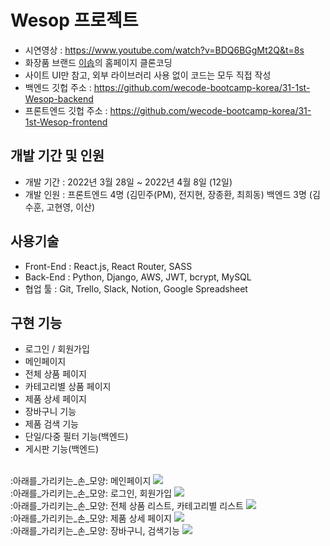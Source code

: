 # Wesop 프로젝트
- 시연영상 : https://www.youtube.com/watch?v=BDQ6BGgMt2Q&t=8s
- 화장품 브랜드 <a href=“https://www.aesop.com/kr/”>이솝</a>의 홈페이지 클론코딩
- 사이트 UI만 참고, 외부 라이브러리 사용 없이 코드는 모두 직접 작성
- 백엔드 깃헙 주소 : https://github.com/wecode-bootcamp-korea/31-1st-Wesop-backend
- 프론트엔드 깃헙 주소 : https://github.com/wecode-bootcamp-korea/31-1st-Wesop-frontend
## 개발 기간 및 인원
- 개발 기간 : 2022년 3월 28일 ~ 2022년 4월 8일 (12일)
- 개발 인원 : 프론트엔드 4명 (김민주(PM), 전지현, 장종환, 최희동)
            백엔드 3명 (김수훈, 고현영, 이산)
## 사용기술
- Front-End : React.js, React Router, SASS
- Back-End : Python, Django, AWS, JWT, bcrypt, MySQL
- 협업 툴 : Git, Trello, Slack, Notion, Google Spreadsheet
## 구현 기능
- 로그인 / 회원가입
- 메인페이지
- 전체 상품 페이지
- 카테고리별 상품 페이지
- 제품 상세 페이지
- 장바구니 기능
- 제품 검색 기능
- 단일/다중 필터 기능(백엔드)
- 게시판 기능(백엔드)
<br/>
:아래를_가리키는_손_모양: 메인페이지
<img src=“https://user-images.githubusercontent.com/90900882/162651349-63516c82-9c5f-4dae-99e7-9d80a9a87bc5.gif” width=“400” height=“300" />
<br/>
:아래를_가리키는_손_모양: 로그인, 회원가입
<img src=“https://user-images.githubusercontent.com/90900882/162650973-0424b633-f9cb-4673-b10c-69bc8f8fca79.gif” width=“400" height=“300” />
<br/>
:아래를_가리키는_손_모양: 전체 상품 리스트, 카테고리별 리스트
<img src=“https://user-images.githubusercontent.com/90900882/162651206-938e0d4b-f714-4767-9712-f6e5497cc8a1.gif” width=“400” height=“300" />
<br/>
:아래를_가리키는_손_모양: 제품 상세 페이지
<img src=“https://user-images.githubusercontent.com/90900882/162651472-69340fc4-b2db-4875-8117-9ff8c85f481d.gif” width=“400" height=“300” />
<br/>
:아래를_가리키는_손_모양: 장바구니, 검색기능
<img src=“https://user-images.githubusercontent.com/90900882/162651550-ce6a8208-b0b7-43ad-8a86-40cbf22251af.gif” width=“400” height=“300" />
